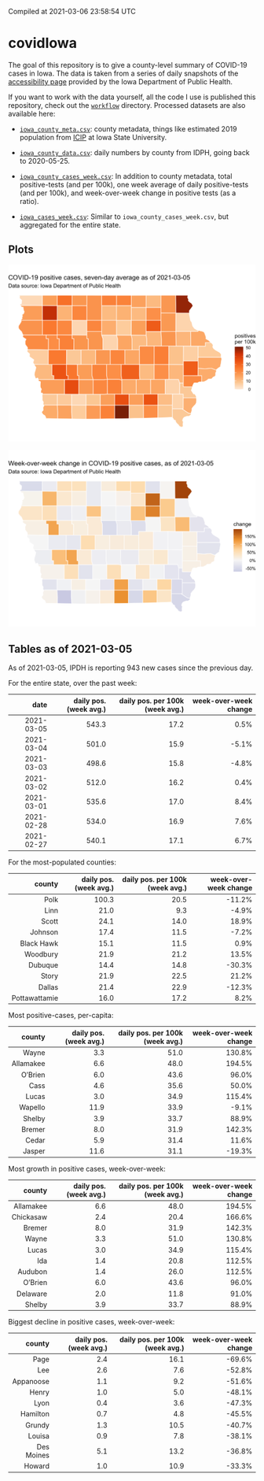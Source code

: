 Compiled at 2021-03-06 23:58:54 UTC

<!-- README.md is generated from README.Rmd. Please edit that file -->

# covidIowa

<!-- badges: start -->

<!-- badges: end -->

The goal of this repository is to give a county-level summary of
COVID-19 cases in Iowa. The data is taken from a series of daily
snapshots of the [accessibility
page](https://coronavirus.iowa.gov/pages/access) provided by the Iowa
Department of Public Health.

If you want to work with the data yourself, all the code I use is
published this repository, check out the [`workflow`](workflow)
directory. Processed datasets are also available here:

  - [`iowa_county_meta.csv`](https://raw.githubusercontent.com/ijlyttle/covidIowa/master/workflow/data/99-publish/iowa_county_meta.csv):
    county metadata, things like estimated 2019 population from
    [ICIP](https://www.icip.iastate.edu/tables/population/counties-estimates)
    at Iowa State University.

  - [`iowa_county_data.csv`](https://raw.githubusercontent.com/ijlyttle/covidIowa/master/workflow/data/99-publish/iowa_county_data.csv):
    daily numbers by county from IDPH, going back to 2020-05-25.

  - [`iowa_county_cases_week.csv`](https://raw.githubusercontent.com/ijlyttle/covidIowa/master/workflow/data/99-publish/iowa_county_data.csv):
    In addition to county metadata, total positive-tests (and per 100k),
    one week average of daily positive-tests (and per 100k), and
    week-over-week change in positive tests (as a ratio).

  - [`iowa_cases_week.csv`](https://raw.githubusercontent.com/ijlyttle/covidIowa/master/workflow/data/99-publish/iowa_cases_week.csv):
    Similar to `iowa_county_cases_week.csv`, but aggregated for the
    entire state.

## Plots

![](workflow/data/99-publish/iowa_cases.png)

![](workflow/data/99-publish/iowa_change.png)

## Tables as of 2021-03-05

As of 2021-03-05, IPDH is reporting 943 new cases since the previous
day.

For the entire state, over the past week:

|       date | daily pos. (week avg.) | daily pos. per 100k (week avg.) | week-over-week change |
| ---------: | ---------------------: | ------------------------------: | --------------------: |
| 2021-03-05 |                  543.3 |                            17.2 |                  0.5% |
| 2021-03-04 |                  501.0 |                            15.9 |                \-5.1% |
| 2021-03-03 |                  498.6 |                            15.8 |                \-4.8% |
| 2021-03-02 |                  512.0 |                            16.2 |                  0.4% |
| 2021-03-01 |                  535.6 |                            17.0 |                  8.4% |
| 2021-02-28 |                  534.0 |                            16.9 |                  7.6% |
| 2021-02-27 |                  540.1 |                            17.1 |                  6.7% |

For the most-populated counties:

|        county | daily pos. (week avg.) | daily pos. per 100k (week avg.) | week-over-week change |
| ------------: | ---------------------: | ------------------------------: | --------------------: |
|          Polk |                  100.3 |                            20.5 |               \-11.2% |
|          Linn |                   21.0 |                             9.3 |                \-4.9% |
|         Scott |                   24.1 |                            14.0 |                 18.9% |
|       Johnson |                   17.4 |                            11.5 |                \-7.2% |
|    Black Hawk |                   15.1 |                            11.5 |                  0.9% |
|      Woodbury |                   21.9 |                            21.2 |                 13.5% |
|       Dubuque |                   14.4 |                            14.8 |               \-30.3% |
|         Story |                   21.9 |                            22.5 |                 21.2% |
|        Dallas |                   21.4 |                            22.9 |               \-12.3% |
| Pottawattamie |                   16.0 |                            17.2 |                  8.2% |

Most positive-cases, per-capita:

|    county | daily pos. (week avg.) | daily pos. per 100k (week avg.) | week-over-week change |
| --------: | ---------------------: | ------------------------------: | --------------------: |
|     Wayne |                    3.3 |                            51.0 |                130.8% |
| Allamakee |                    6.6 |                            48.0 |                194.5% |
|   O’Brien |                    6.0 |                            43.6 |                 96.0% |
|      Cass |                    4.6 |                            35.6 |                 50.0% |
|     Lucas |                    3.0 |                            34.9 |                115.4% |
|   Wapello |                   11.9 |                            33.9 |                \-9.1% |
|    Shelby |                    3.9 |                            33.7 |                 88.9% |
|    Bremer |                    8.0 |                            31.9 |                142.3% |
|     Cedar |                    5.9 |                            31.4 |                 11.6% |
|    Jasper |                   11.6 |                            31.1 |               \-19.3% |

Most growth in positive cases, week-over-week:

|    county | daily pos. (week avg.) | daily pos. per 100k (week avg.) | week-over-week change |
| --------: | ---------------------: | ------------------------------: | --------------------: |
| Allamakee |                    6.6 |                            48.0 |                194.5% |
| Chickasaw |                    2.4 |                            20.4 |                166.6% |
|    Bremer |                    8.0 |                            31.9 |                142.3% |
|     Wayne |                    3.3 |                            51.0 |                130.8% |
|     Lucas |                    3.0 |                            34.9 |                115.4% |
|       Ida |                    1.4 |                            20.8 |                112.5% |
|   Audubon |                    1.4 |                            26.0 |                112.5% |
|   O’Brien |                    6.0 |                            43.6 |                 96.0% |
|  Delaware |                    2.0 |                            11.8 |                 91.0% |
|    Shelby |                    3.9 |                            33.7 |                 88.9% |

Biggest decline in positive cases, week-over-week:

|     county | daily pos. (week avg.) | daily pos. per 100k (week avg.) | week-over-week change |
| ---------: | ---------------------: | ------------------------------: | --------------------: |
|       Page |                    2.4 |                            16.1 |               \-69.6% |
|        Lee |                    2.6 |                             7.6 |               \-52.8% |
|  Appanoose |                    1.1 |                             9.2 |               \-51.6% |
|      Henry |                    1.0 |                             5.0 |               \-48.1% |
|       Lyon |                    0.4 |                             3.6 |               \-47.3% |
|   Hamilton |                    0.7 |                             4.8 |               \-45.5% |
|     Grundy |                    1.3 |                            10.5 |               \-40.7% |
|     Louisa |                    0.9 |                             7.8 |               \-38.1% |
| Des Moines |                    5.1 |                            13.2 |               \-36.8% |
|     Howard |                    1.0 |                            10.9 |               \-33.3% |
